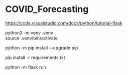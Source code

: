 # COVID_Forecasting

https://code.visualstudio.com/docs/python/tutorial-flask  

python3 -m venv .venv  
source .venv/bin/activate  

python -m pip install --upgrade pip  

pip install -r requirements.txt  

python -m flask run  

